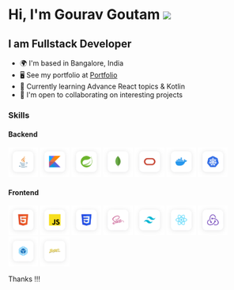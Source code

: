 # Hi, I'm Gourav Goutam ![](https://user-images.githubusercontent.com/18350557/176309783-0785949b-9127-417c-8b55-ab5a4333674e.gif)

## I am Fullstack Developer

- 🌍 I'm based in Bangalore, India
- 🖥️ See my portfolio at <a target="_blank" rel="noreferrer" href='https://gourav-goutam.netlify.com/'>Portfolio</a>
- 🧠 Currently learning Advance React topics & Kotlin
- 🤝 I'm open to collaborating on interesting projects

### Skills

#### Backend

<p align="left">
<a href="https://www.oracle.com/java/" target="_blank" rel="noreferrer"><img src="./icons/java.svg" width="60" height="60" alt="Java" /></a>
<a href="https://kotlinlang.org/" target="_blank" rel="noreferrer"><img src="./icons/kotlin.svg" width="60" height="60" alt="Kotlin" /></a>
<a href="https://spring.io/" target="_blank" rel="noreferrer"><img src="./icons/spring.svg" width="60" height="60" alt="SpringBoot" /></a>
<a href="https://www.mongodb.com/" target="_blank" rel="noreferrer"><img src="./icons/mongodb.svg" width="60" height="60" alt="MongoDB" /></a>
<a href="https://www.oracle.com/database/" target="_blank" rel="noreferrer"><img src="./icons/oracle.svg" width="60" height="60" alt="Oracle" /></a>
<a href="https://www.docker.com/" target="_blank" rel="noreferrer"><img src="./icons/docker.svg" width="60" height="60" alt="Docker" /></a>
<a href="https://kubernetes.io/" target="_blank" rel="noreferrer"><img src="./icons/kubernetes.svg" width="60" height="60" alt="Kubernetes" /></a>
</p>

#### Frontend

<p align="left">
<a href="https://developer.mozilla.org/en-US/docs/Glossary/HTML5" target="_blank" rel="noreferrer"><img src="./icons/html5.svg" width="60" height="60" alt="HTML5" /></a>
<a href="https://developer.mozilla.org/en-US/docs/Web/JavaScript" target="_blank" rel="noreferrer"><img src="./icons/js.svg" width="60" height="60" alt="JavaScript" /></a>
<a href="https://www.w3.org/TR/CSS/#css" target="_blank" rel="noreferrer"><img src="./icons/css.svg" width="60" height="60" alt="CSS3" /></a>
<a href="https://sass-lang.com/" target="_blank" rel="noreferrer"><img src="./icons/sass.svg" width="60" height="60" alt="Sass" /></a>
<a href="https://tailwindcss.com/" target="_blank" rel="noreferrer"><img src="./icons/tailwind.svg" width="60" height="60" alt="TailwindCSS" /></a>
<a href="https://reactjs.org/" target="_blank" rel="noreferrer"><img src="./icons/reactjs.svg" width="60" height="60" alt="React" /></a>
<a href="https://redux.js.org/" target="_blank" rel="noreferrer"><img src="./icons/redux.svg" width="60" height="60" alt="Redux" /></a>
<a href="https://webpack.js.org/" target="_blank" rel="noreferrer"><img src="./icons/webpack.svg" width="60" height="60" alt="Webpack" /></a>
<a href="https://babeljs.io/" target="_blank" rel="noreferrer"><img src="./icons/babel.svg" width="60" height="60" alt="Babel" /></a>
</p>
 Thanks !!!
